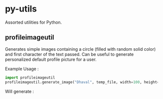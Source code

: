 # py-utils
Assorted utilities for Python.

## profileimageutil
Generates simple images containing a circle (filled with random solid color) and first character of the text passed. Can be useful to generate personalized default profile picture for a user.

Example Usage : 

```python
import profileimageutil
profileimageutil.generate_image("Dhaval", temp_file, width=100, height=100)
```

Will generate : 

[logo]: https://raw.githubusercontent.com/dmehta17/py-utils/master/py-profile-image/docs/dhaval_100x100.jpg